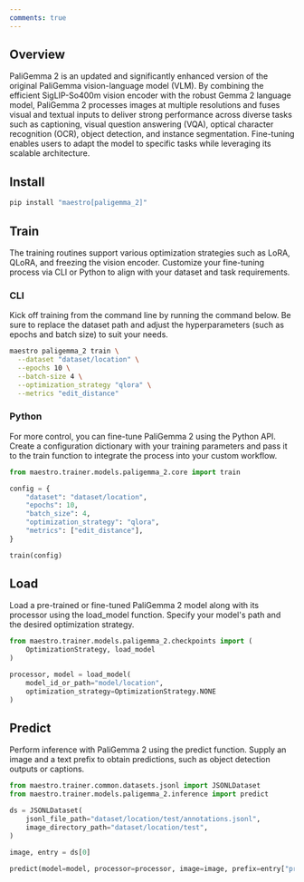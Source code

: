 ```yaml
---
comments: true
---
```


## Overview

PaliGemma 2 is an updated and significantly enhanced version of the original PaliGemma vision-language model (VLM). By combining the efficient SigLIP-So400m vision encoder with the robust Gemma 2 language model, PaliGemma 2 processes images at multiple resolutions and fuses visual and textual inputs to deliver strong performance across diverse tasks such as captioning, visual question answering (VQA), optical character recognition (OCR), object detection, and instance segmentation. Fine-tuning enables users to adapt the model to specific tasks while leveraging its scalable architecture.

## Install

```bash
pip install "maestro[paligemma_2]"
```

## Train

The training routines support various optimization strategies such as LoRA, QLoRA, and freezing the vision encoder. Customize your fine-tuning process via CLI or Python to align with your dataset and task requirements.

### CLI

Kick off training from the command line by running the command below. Be sure to replace the dataset path and adjust the hyperparameters (such as epochs and batch size) to suit your needs.

```bash
maestro paligemma_2 train \
  --dataset "dataset/location" \
  --epochs 10 \
  --batch-size 4 \
  --optimization_strategy "qlora" \
  --metrics "edit_distance"
```

### Python

For more control, you can fine-tune PaliGemma 2 using the Python API. Create a configuration dictionary with your training parameters and pass it to the train function to integrate the process into your custom workflow.

```python
from maestro.trainer.models.paligemma_2.core import train

config = {
    "dataset": "dataset/location",
    "epochs": 10,
    "batch_size": 4,
    "optimization_strategy": "qlora",
    "metrics": ["edit_distance"],
}

train(config)
```

## Load

Load a pre-trained or fine-tuned PaliGemma 2 model along with its processor using the load_model function. Specify your model's path and the desired optimization strategy.

```python
from maestro.trainer.models.paligemma_2.checkpoints import (
    OptimizationStrategy, load_model
)

processor, model = load_model(
    model_id_or_path="model/location",
    optimization_strategy=OptimizationStrategy.NONE
)
```

## Predict

Perform inference with PaliGemma 2 using the predict function. Supply an image and a text prefix to obtain predictions, such as object detection outputs or captions.

```python
from maestro.trainer.common.datasets.jsonl import JSONLDataset
from maestro.trainer.models.paligemma_2.inference import predict

ds = JSONLDataset(
    jsonl_file_path="dataset/location/test/annotations.jsonl",
    image_directory_path="dataset/location/test",
)

image, entry = ds[0]

predict(model=model, processor=processor, image=image, prefix=entry["prefix"])
```
